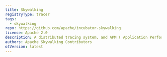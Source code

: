 ```yaml
---
title: Skywalking
registryType: tracer
tags:
  - skywalking
repo: https://github.com/apache/incubator-skywalking
license: Apache 2.0
description: A distributed tracing system, and APM ( Application Performance Monitoring )
authors: Apache Skywalking Contributors
otVersion: latest
---
```

